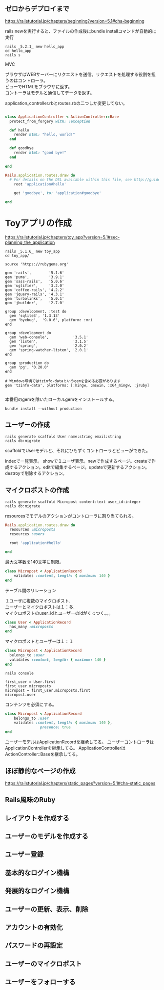 
## ゼロからデプロイまで


https://railstutorial.jp/chapters/beginning?version=5.1#cha-beginning


rails newを実行すると、ファイルの作成後にbundle installコマンドが自動的に実行


```
rails _5.2.1_ new hello_app
cd hello_app
rails s
```


MVC

ブラウザはWEBサーバーにリクエストを送信。リクエストを処理する役割を担うのはコントローラ。    
ビューでHTMLをブラウザに返す。    
コントーラはモデルと通信してデータを返す。    


application_controller.rbとroutes.rbの二つしか変更してない。


```ruby:app/controllers/application_controller.rb

class ApplicationController < ActionController::Base
  protect_from_forgery with: :exception

  def hello
    render html: "hello, world!"
  end

  def goodbye
    render html: "good bye!"
  end
  
end

```


```ruby:config/routes.rb
Rails.application.routes.draw do
  # For details on the DSL available within this file, see http://guides.rubyonrails.org/routing.html
    root 'application#hello'

    get 'goodbye', to: 'application#goodbye'

end

```


# Toyアプリの作成


https://railstutorial.jp/chapters/toy_app?version=5.1#sec-planning_the_application


```
rails _5.1.6_ new toy_app
cd toy_app/
```



```:Gemfile
source 'https://rubygems.org'

gem 'rails',        '5.1.6'
gem 'puma',         '3.9.1'
gem 'sass-rails',   '5.0.6'
gem 'uglifier',     '3.2.0'
gem 'coffee-rails', '4.2.2'
gem 'jquery-rails', '4.3.1'
gem 'turbolinks',   '5.0.1'
gem 'jbuilder',     '2.7.0'

group :development, :test do
  gem 'sqlite3', '1.3.13'
  gem 'byebug',  '9.0.6', platform: :mri
end

group :development do
  gem 'web-console',           '3.5.1'
  gem 'listen',                '3.1.5'
  gem 'spring',                '2.0.2'
  gem 'spring-watcher-listen', '2.0.1'
end

group :production do
  gem 'pg', '0.20.0'
end

# Windows環境ではtzinfo-dataというgemを含める必要があります
gem 'tzinfo-data', platforms: [:mingw, :mswin, :x64_mingw, :jruby]


```


本番用のgemを除いたローカルgemをインストールする。    


```
bundle install --without production
```


## ユーザーの作成


```
rails generate scaffold User name:string email:string
rails db:migrate

```


scaffoldでUserモデルと、それにひもずくコントローラとビューができた。

indexで一覧表示。
showで１ユーザ表示。newで作成するページ。createで作成するアクション。editで編集するページ。updateで更新するアクション。destroyで削除するアクション。


## マイクロポストの作成


```
rails generate scaffold Micropost content:text user_id:integer
rails db:migrate
```

resourcesでモデルのアクションがコントローラに割り当てられる。



```ruby:config/routes.rb
Rails.application.routes.draw do
  resources :microposts
  resources :users

  root 'application#hello'

end

```

最大文字数を140文字に制限。


```ruby:app/models/micropost.rb
class Micropost < ApplicationRecord
    validates :content, length: { maximum: 140 }
end

```

 テーブル間のリレーション

１ユーザに複数のマイクロポスト.   
ユーザーとマイクロポストは１：多.   
マイクロポストのuser_idとユーザーのidがくっつく。。。    

```ruby:app/models/user.rb
class User < ApplicationRecord
  has_many :microposts
end
```

マイクロポストとユーザーは１：１


```ruby:app/models/micropost.rb
class Micropost < ApplicationRecord
  belongs_to :user
  validates :content, length: { maximum: 140 }
end
```



```
rails console

first_user = User.first
first_user.microposts
micropost = first_user.microposts.first
micropost.user
```


コンテンツを必須にする。


```ruby:app/models/micropost.rb
class Micropost < ApplicationRecord
    belongs_to :user
    validates :content, length: { maximum: 140 },
                presence: true
end

```


ユーザーモデルはApplicationRecordを継承してる。
ユーザーコントローラはApplicationControllerを継承してる。
ApplicationControllerはActionController::Baseを継承してる。


## ほぼ静的なページの作成

https://railstutorial.jp/chapters/static_pages?version=5.1#cha-static_pages


## Rails風味のRuby

## レイアウトを作成する

## ユーザーのモデルを作成する

## ユーザー登録

## 基本的なログイン機構

## 発展的なログイン機構

## ユーザーの更新、表示、削除

## アカウントの有効化

## パスワードの再設定

## ユーザーのマイクロポスト

## ユーザーをフォローする


